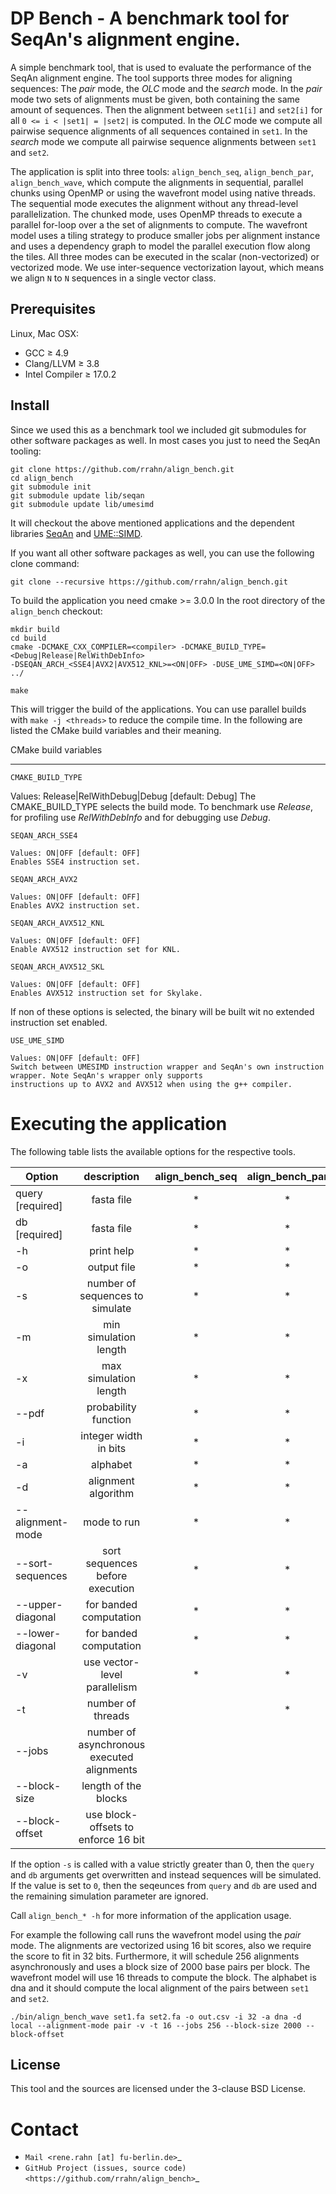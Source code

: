 DP Bench - A benchmark tool for SeqAn's alignment engine.
=========================================================

A simple benchmark tool, that is used to evaluate the performance of the SeqAn alignment engine.
The tool supports three modes for aligning sequences: The _pair_ mode, the _OLC_ mode and the _search_ mode.
In the _pair_ mode two sets of alignments must be given, both containing the same amount of sequences.
Then the alignment between ``set1[i]`` and ``set2[i]`` for all ``0 <= i < |set1| = |set2|`` is computed.
In the _OLC_ mode we compute all pairwise sequence alignments of all sequences contained in ``set1``.
In the _search_ mode we compute all pairwise sequence alignments between ``set1`` and ``set2``.

The application is split into three tools: ``align_bench_seq``, ``align_bench_par``, ``align_bench_wave``, which
compute the alignments in sequential, parallel chunks using OpenMP or using the wavefront model using native threads.
The sequential mode executes the alignment without any thread-level parallelization.
The chunked mode, uses OpenMP threads to execute a parallel for-loop over a the set of alignments to compute.
The wavefront model uses a tiling strategy to produce smaller jobs per alignment instance and uses a dependency
graph to model the parallel execution flow along the tiles.
All three modes can be executed in the scalar (non-vectorized) or vectorized mode.
We use inter-sequence vectorization layout, which means we align ``N`` to ``N`` sequences in a single vector class.

Prerequisites
-------------

Linux, Mac OSX:
  * GCC ≥ 4.9
  * Clang/LLVM ≥ 3.8
  * Intel Compiler ≥ 17.0.2

Install
-------

Since we used this as a benchmark tool we included git submodules for other software packages as well.
In most cases you just to need the SeqAn tooling:
```
git clone https://github.com/rrahn/align_bench.git
cd align_bench
git submodule init
git submodule update lib/seqan
git submodule update lib/umesimd
```
It will checkout the above mentioned applications and the dependent libraries [SeqAn](https://github.com/seqan/seqan)
and [UME::SIMD](https://github.com/edanor/umesimd).

If you want all other software packages as well, you can use the following clone command:
```
git clone --recursive https://github.com/rrahn/align_bench.git
```

To build the application you need cmake >= 3.0.0
In the root directory of the ``align_bench`` checkout:
```
mkdir build
cd build
cmake -DCMAKE_CXX_COMPILER=<compiler> -DCMAKE_BUILD_TYPE=<Debug|Release|RelWithDebInfo>
-DSEQAN_ARCH_<SSE4|AVX2|AVX512_KNL>=<ON|OFF> -DUSE_UME_SIMD=<ON|OFF> ../

make
```
This will trigger the build of the applications. You can use parallel builds with ``make -j <threads>`` to reduce
the compile time.
In the following are listed the CMake build variables and their meaning.

CMake build variables
_____________________

``CMAKE_BUILD_TYPE``

  Values: Release|RelWithDebug|Debug [default: Debug]
  The CMAKE_BUILD_TYPE selects the build mode. To benchmark use _Release_, for profiling use _RelWithDebInfo_ and for debugging use _Debug_.

``SEQAN_ARCH_SSE4``

    Values: ON|OFF [default: OFF]
    Enables SSE4 instruction set.

``SEQAN_ARCH_AVX2``

    Values: ON|OFF [default: OFF]
    Enables AVX2 instruction set.

``SEQAN_ARCH_AVX512_KNL``

    Values: ON|OFF [default: OFF]
    Enable AVX512 instruction set for KNL.

``SEQAN_ARCH_AVX512_SKL``

    Values: ON|OFF [default: OFF]
    Enables AVX512 instruction set for Skylake.

If non of these options is selected, the binary will be built wit no extended instruction set enabled.

``USE_UME_SIMD``

    Values: ON|OFF [default: OFF]
    Switch between UMESIMD instruction wrapper and SeqAn's own instruction wrapper. Note SeqAn's wrapper only supports
    instructions up to AVX2 and AVX512 when using the g++ compiler.

Executing the application
=========================

The following table lists the available options for the respective tools.

| Option           | description                                | align_bench_seq | align_bench_par | align_bench_wave |
| ---------------- |:-----------------------------------------: |:---------------:|:---------------:|:----------------:|
| query [required] | fasta file                                 | *               | *               | *                |
| db    [required] | fasta file                                 | *               | *               | *                |
| -h               | print help                                 | *               | *               | *                |
| -o               | output file                                | *               | *               | *                |
| -s               | number of sequences to simulate            | *               | *               | *                |
| -m               | min simulation length                      | *               | *               | *                |
| -x               | max simulation length                      | *               | *               | *                |
| --pdf            | probability function                       | *               | *               | *                |
| -i               | integer width in bits                      | *               | *               | *                |
| -a               | alphabet                                   | *               | *               | *                |
| -d               | alignment algorithm                        | *               | *               | *                |
| --alignment-mode | mode to run                                | *               | *               | *                |
| --sort-sequences | sort sequences before execution            | *               | *               | *                |
| --upper-diagonal | for banded computation                     | *               | *               |                  |
| --lower-diagonal | for banded computation                     | *               | *               |                  |
| -v               | use vector-level parallelism               | *               | *               | *                |
| -t               | number of threads                          |                 | *               | *                |
| --jobs           | number of asynchronous executed alignments |                 |                 | *                |
| --block-size     | length of the blocks                       |                 |                 | *                |
| --block-offset   | use block-offsets to enforce 16 bit        |                 |                 | *                |

If the option ``-s`` is called with a value strictly greater than 0, then the ``query`` and ``db`` arguments get
overwritten and instead sequences will be simulated.
If the value is set to ``0``, then the seqeunces from ``query`` and ``db`` are used and the remaining simulation
parameter are ignored.

Call ```align_bench_* -h``` for more information of the application usage.

For example the following call runs the wavefront model using the _pair_ mode.
The alignments are vectorized using 16 bit scores, also we require the score to fit in 32 bits.
Furthermore, it will schedule 256 alignments asynchronously and uses a block size of 2000 base pairs per block.
The wavefront model will use 16 threads to compute the block.
The alphabet is dna and it should compute the local alignment of the pairs between ``set1`` and ``set2``.

```
./bin/align_bench_wave set1.fa set2.fa -o out.csv -i 32 -a dna -d local --alignment-mode pair -v -t 16 --jobs 256 --block-size 2000 --block-offset
```

License
-------

This tool and the sources are licensed under the 3-clause BSD License.

Contact
=======

* `Mail <rene.rahn [at] fu-berlin.de>`_
* `GitHub Project (issues, source code) <https://github.com/rrahn/align_bench>`_
